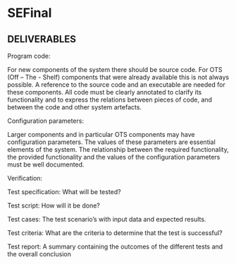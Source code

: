 # SEFinal

## DELIVERABLES

Program code:

For new components of the system there should be source code. For OTS 
(Off – The - Shelf) components that were already available this is not 
always possible. A reference to the source code and an executable are 
needed for these components. All code must be clearly annotated to 
clarify its functionality and to express the relations between pieces of 
code, and between the code and other system artefacts.

Configuration parameters:

Larger components and in particular OTS components may have 
configuration parameters. The values of these parameters are essential 
elements of the system. The relationship between the required 
functionality, the provided functionality and the values of the 
configuration parameters must be well documented.

Verification:

Test specification: What will be tested?

Test script: How will it be done?

Test cases: The test scenario’s with input data and expected results.

Test criteria: What are the criteria to determine that the test is 
successful?

Test report: A summary containing the outcomes of the different tests 
and the overall conclusion
